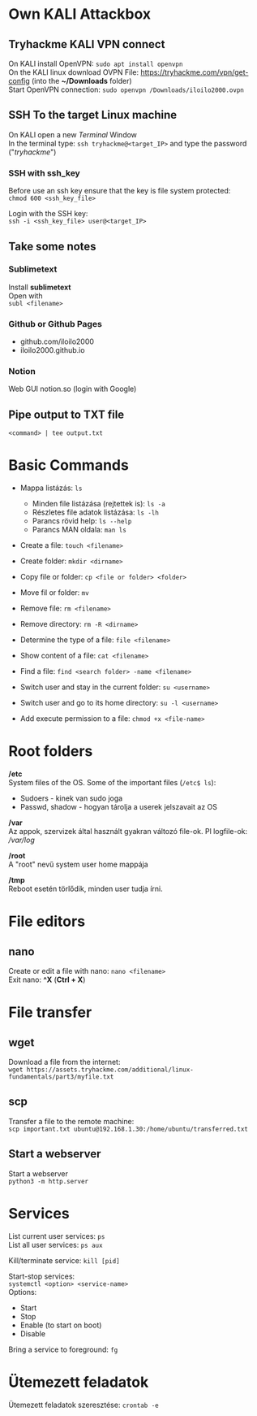 # Own KALI Attackbox

## Tryhackme KALI VPN connect

On KALI install OpenVPN: `sudo apt install openvpn`  
On the KALI linux download OVPN File: https://tryhackme.com/vpn/get-config (into the **~/Downloads** folder)  
Start OpenVPN connection: `sudo openvpn /Downloads/iloilo2000.ovpn`

## SSH To the target Linux machine

On KALI open a new _Terminal_ Window  
In the terminal type: `ssh tryhackme@<target_IP>` and type the password ("_tryhackme_")

### SSH with ssh_key

Before use an ssh key ensure that the key is file system protected:  
`chmod 600 <ssh_key_file>`

Login with the SSH key:  
`ssh -i <ssh_key_file> user@<target_IP>`

## Take some notes

### Sublimetext

Install **sublimetext**  
Open with  
`subl <filename>`

### Github or Github Pages

- github.com/iloilo2000
- iloilo2000.github.io

### Notion

Web GUI notion.so (login with Google)

## Pipe output to TXT file

`<command> | tee output.txt`

# Basic Commands

- Mappa listázás: `ls`
  - Minden file listázása (rejtettek is): `ls -a`
  - Részletes file adatok listázása: `ls -lh`
  - Parancs rövid help: `ls --help`
  - Parancs MAN oldala: `man ls`

- Create a file: `touch <filename>`
- Create folder: `mkdir <dirname>`
- Copy file or folder: `cp <file or folder> <folder>`
- Move fil or folder: `mv`
- Remove file: `rm <filename>`
- Remove directory: `rm -R <dirname>`
- Determine the type of a file: `file <filename>`
- Show content of a file: `cat <filename>`
- Find a file: `find <search folder> -name <filename>`

- Switch user and stay in the current folder: `su <username>`
- Switch user and go to its home directory: `su -l <username>`

- Add execute permission to a file: `chmod +x <file-name>`

# Root folders

**/etc**  
System files of the OS. Some of the important files (`/etc$ ls`):
- Sudoers - kinek van sudo joga
- Passwd, shadow - hogyan tárolja a userek jelszavait az OS

**/var**  
Az appok, szervizek által használt gyakran változó file-ok. Pl logfile-ok: */var/log*

**/root**  
A "root" nevű system user home mappája

**/tmp**  
Reboot esetén törlődik, minden user tudja írni.

# File editors

## nano

Create or edit a file with nano: `nano <filename>`  
Exit nano: **^X** (**Ctrl + X**)

# File transfer

## wget

Download a file from the internet:  
`wget https://assets.tryhackme.com/additional/linux-fundamentals/part3/myfile.txt`

## scp

Transfer a file to the remote machine:  
`scp important.txt ubuntu@192.168.1.30:/home/ubuntu/transferred.txt`

## Start a webserver

Start a webserver  
`python3 -m http.server`

# Services

List current user services: `ps`  
List all user services: `ps aux`

Kill/terminate service: `kill [pid]`

Start-stop services:  
`systemctl <option> <service-name>`  
Options:
- Start
- Stop
- Enable (to start on boot)
- Disable

Bring a service to foreground: `fg`

# Ütemezett feladatok

Ütemezett feladatok szeresztése: `crontab -e`
